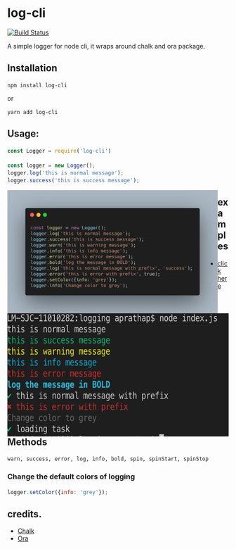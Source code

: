 # log-cli
[![Build Status](https://travis-ci.org/pajaydev/log-cli.svg?branch=master)](https://travis-ci.org/github/pajaydev/log-cli)

A simple logger for node cli, it wraps around chalk and ora package.


## Installation

```shell
npm install log-cli
```
or

```shell
yarn add log-cli
```

## Usage:

```javascript
const Logger = require('log-cli')

const logger = new Logger();
logger.log('this is normal message');
logger.success('this is success message');
```

<img align="left" src="./log-input.png" height="280">
<img align="left" src="./log-output.png" height="280">

## examples
- [click here](https://github.com/pajaydev/log-cli/blob/master/example.js)

## Methods

```
warn, success, error, log, info, bold, spin, spinStart, spinStop
```


### Change the default colors of logging

```javascript
logger.setColor({info: 'grey'});
```

## credits.

 - [Chalk](https://www.npmjs.com/package/chalk)
 - [Ora](https://www.npmjs.com/package/ora)
